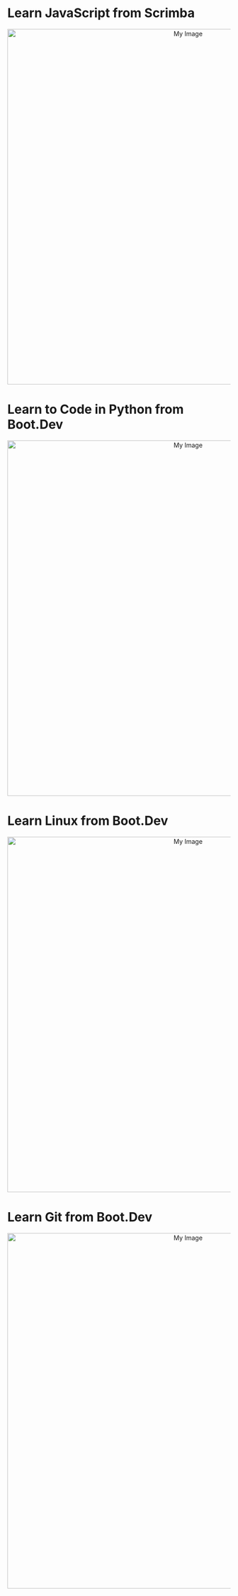 # Learn JavaScript from Scrimba

<p align="center">
  <a href="https://scrimba.com/certificate-cert2uNjfK9m1n3zCRVUZGA8bbZnDg3Aa48Zh8g" target="_blank">
    <img src="https://github.com/user-attachments/assets/3cc7f89e-3aa2-4ef8-9253-22caf4c1f410" alt="My Image" style="max-width: 100%; width: 800px;" />
  </a>
</p>

# Learn to Code in Python from Boot.Dev

<p align="center">
  <a href="https://www.boot.dev/certificates/6f600a3e-d012-4cbe-9747-a56673bad648" target="_blank">
    <img src="https://github.com/user-attachments/assets/71604363-cdd0-407a-9e64-8dd3050da0c4" alt="My Image" style="max-width: 100%; width: 800px;" />
  </a>
</p>

# Learn Linux from Boot.Dev

<p align="center">
  <a href="https://www.boot.dev/certificates/2ea02634-4609-489f-ac17-4a55e954c87a" target="_blank">
    <img src="https://github.com/user-attachments/assets/adc95cec-dcc6-4480-af8b-c809d83fe64e" alt="My Image" style="max-width: 100%; width: 800px;" />
  </a>
</p>

# Learn Git from Boot.Dev

<p align="center">
  <a href="https://www.boot.dev/certificates/07afbd55-587f-4ed3-af23-042931d0642a" target="_blank">
    <img src="https://github.com/user-attachments/assets/adc95cec-dcc6-4480-af8b-c809d83fe64e" alt="My Image" style="max-width: 100%; width: 800px;" />
  </a>
</p>


